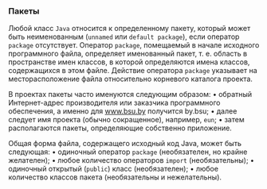 ### Пакеты

Любой класс `Java` относится к определенному пакету, который может быть неименованным (`unnamed` или `default package`), если оператор `package` отсутствует. Оператор `package`, помещаемый в начале исходного программного файла, определяет именованный пакет, т. е. область в пространстве имен классов, в которой определяются имена классов, содержащихся в этом файле. Действие оператора `package` указывает на месторасположение файла относительно корневого каталога проекта.

В проектах пакеты часто именуются следующим образом: 
• обратный Интернет-адрес производителя или заказчика программного обеспечения, а именно для www.bsu.by получится by.bsu;
• далее следует имя проекта (обычно сокращенное), например, `eun`;
• затем располагаются пакеты, определяющие собственно приложение. 

Общая форма файла, содержащего исходный код Java, может быть следующая: 
• одиночный оператор `package` (необязателен, но крайне желателен); 
• любое количество операторов `import` (необязательны); 
• одиночный открытый (`public`) класс (необязателен); 
• любое количество классов пакета (необязательны и нежелательны).